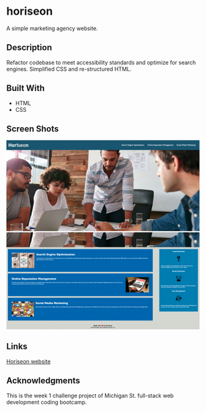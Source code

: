 # horiseon
A simple marketing agency website.

## Description
Refactor codebase to meet accessibility standards and optimize for search engines.  Simplified CSS and re-structured HTML.

## Built With
* HTML
* CSS

## Screen Shots
![Horiseon screen shot](https://github.com/sper0054/horiseon/blob/main/screenshot1.png)
![Horiseaon content screen shot](https://github.com/sper0054/horiseon/blob/main/screenshot2.png)

## Links
[Horiseon website](https://sper0054.github.io/horiseon/)

## Acknowledgments
This is the week 1 challenge project of Michigan St. full-stack web development coding bootcamp.
